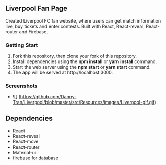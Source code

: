 ## Liverpool Fan Page
Created Liverpool FC fan website, where users can get match information live, buy tickets and enter contests. Built with React, React-reveal, React-router and Firebase.

### Getting Start
1. Fork this repository, then clone your fork of this repository.
2. Install dependencies using the **npm install** or **yarn install** command.
3. Start the web server using the **npm start** or **yarn start** command. 
4. The app will be served at http://localhost:3000.


### Screenshots 

* ![] (https://github.com/Danny-Tran/Liverpool/blob/master/src/Resources/images/Liverpool-gif.gif)

## Dependencies

- React
- React-reveal
- React-move
- React-router
- Material-ui
- firebase for database

